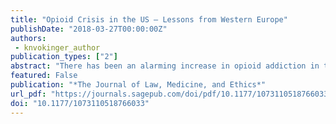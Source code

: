 ```yaml
---
title: "Opioid Crisis in the US – Lessons from Western Europe"
publishDate: "2018-03-27T00:00:00Z"
authors:
 - knvokinger_author
publication_types: ["2"]
abstract: "There has been an alarming increase in opioid addiction in the last twenty years in the US. The number of people who died from an opioid-related overdose has quadrupled since 1999. Two important drivers of the opioid epidemic have been the under-treatment of opioid use disorders and the aggressive marketing strategies of pharmaceutical companies. One potential source of novel policy approaches to address these two contributing factors can be found among the countries of Western Europe, where fewer people die of opioid abuse and where prescription rates for opioids are currently 2.5 to 4 times lower than in the US."
featured: False
publication: "*The Journal of Law, Medicine, and Ethics*"
url_pdf: "https://journals.sagepub.com/doi/pdf/10.1177/1073110518766033"
doi: "10.1177/1073110518766033"
---
```


